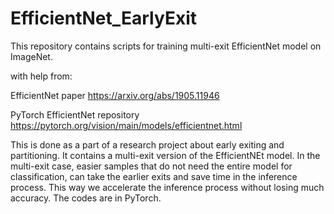 # EfficientNet_EarlyExit
This repository contains scripts for training multi-exit EfficientNet model on ImageNet.

with help from:

EfficientNet paper
https://arxiv.org/abs/1905.11946

PyTorch EfficientNet repository
https://pytorch.org/vision/main/models/efficientnet.html

This is done as a part of a research project about early exiting and partitioning. 
It contains a multi-exit version of the EfficientNEt model. In the multi-exit case, easier samples that do not need the entire model for classification, can take the earlier exits and save time in the inference process. 
This way we accelerate the inference process without losing much accuracy.
The codes are in PyTorch.
